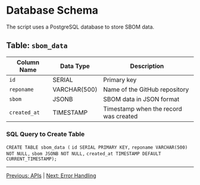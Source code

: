 # Database Schema

The script uses a PostgreSQL database to store SBOM data.

## Table: `sbom_data`

| Column Name  | Data Type        | Description                     |
|--------------|------------------|---------------------------------|
| `id`         | SERIAL           | Primary key                    |
| `reponame`   | VARCHAR(500)     | Name of the GitHub repository  |
| `sbom`       | JSONB            | SBOM data in JSON format       |
| `created_at` | TIMESTAMP        | Timestamp when the record was created |


### SQL Query to Create Table

`CREATE TABLE sbom_data (`
    `id SERIAL PRIMARY KEY,`
    `reponame VARCHAR(500) NOT NULL,`
    `sbom JSONB NOT NULL,`
    `created_at TIMESTAMP DEFAULT CURRENT_TIMESTAMP);`


---
[Previous: APIs](apis.md) | [Next: Error Handling](error_handling.md)
